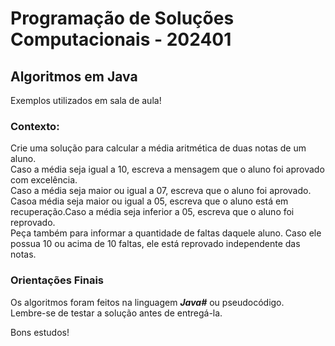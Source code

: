 # Programação de Soluções Computacionais - 202401

## Algoritmos em Java

Exemplos utilizados em sala de aula!

 ### Contexto:

Crie uma solução para calcular a média aritmética de duas notas de um aluno.<br>
Caso a média seja igual a 10, escreva a mensagem que o aluno foi aprovado com excelência.<br>
Caso a média seja maior ou igual a 07, escreva que o aluno foi aprovado.<br>
Casoa média seja maior ou igual a 05, escreva que o aluno está em recuperação.Caso a média seja inferior a 05, escreva que o aluno foi reprovado.<br>
Peça também para informar a quantidade de faltas daquele aluno. Caso ele possua 10 ou acima de 10 faltas, ele está reprovado independente das notas.<br>

### Orientações Finais

Os algoritmos foram feitos na linguagem ***Java#*** ou pseudocódigo.<br>
Lembre-se de testar a solução antes de entregá-la.<br>

Bons estudos!